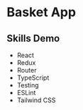 # Basket App 

## Skills Demo
- React
- Redux
- Router
- TypeScript
- Testing
- ESLint
- Tailwind CSS
